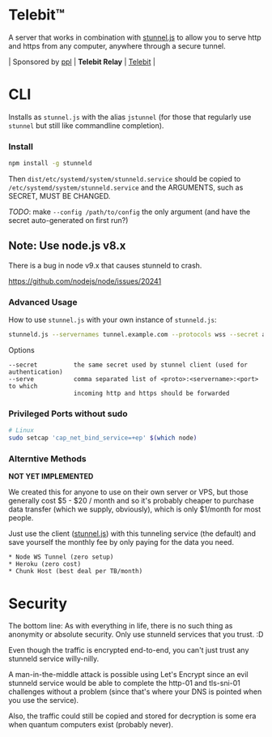 # Telebit&trade;

A server that works in combination with [stunnel.js](https://git.coolaj86.com/coolaj86/tunnel-client.js)
to allow you to serve http and https from any computer, anywhere through a secure tunnel.

| Sponsored by [ppl](https://ppl.family) | **Telebit Relay** | [Telebit](https://git.coolaj86.com/coolaj86/tunnel-client.js) |

CLI
===

Installs as `stunnel.js` with the alias `jstunnel`
(for those that regularly use `stunnel` but still like commandline completion).

### Install

```bash
npm install -g stunneld
```

Then `dist/etc/systemd/system/stunneld.service` should be copied to `/etc/systemd/system/stunneld.service` and
the ARGUMENTS, such as SECRET, MUST BE CHANGED.

*TODO*: make `--config /path/to/config` the only argument (and have the secret auto-generated on first run?)

## Note: Use node.js v8.x

There is a bug in node v9.x that causes stunneld to crash.

https://github.com/nodejs/node/issues/20241

### Advanced Usage

How to use `stunnel.js` with your own instance of `stunneld.js`:

```bash
stunneld.js --servernames tunnel.example.com --protocols wss --secret abc123
```

Options

```
--secret          the same secret used by stunnel client (used for authentication)
--serve           comma separated list of <proto>:<servername>:<port> to which
                  incoming http and https should be forwarded
```

### Privileged Ports without sudo

```bash
# Linux
sudo setcap 'cap_net_bind_service=+ep' $(which node)
```

### Alterntive Methods

**NOT YET IMPLEMENTED**

We created this for anyone to use on their own server or VPS,
but those generally cost $5 - $20 / month and so it's probably
cheaper to purchase data transfer (which we supply, obviously),
which is only $1/month for most people.

Just use the client ([stunnel.js](https://git.coolaj86.com/coolaj86/tunnel-client.js))
with this tunneling service (the default) and save yourself the monthly fee
by only paying for the data you need.

	* Node WS Tunnel (zero setup)
	* Heroku (zero cost)
	* Chunk Host (best deal per TB/month)

Security
========

The bottom line: As with everything in life, there is no such thing as anonymity
or absolute security. Only use stunneld services that you trust. :D

Even though the traffic is encrypted end-to-end, you can't just trust any stunneld service
willy-nilly.

A man-in-the-middle attack is possible using Let's Encrypt since an evil stunneld service
would be able to complete the http-01 and tls-sni-01 challenges without a problem
(since that's where your DNS is pointed when you use the service).

Also, the traffic could still be copied and stored for decryption is some era when quantum
computers exist (probably never).

